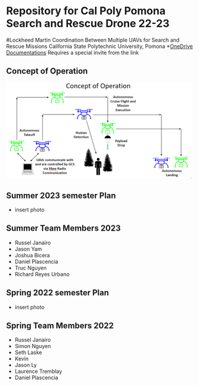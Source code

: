 # Repository for Cal Poly Pomona Search and Rescue Drone 22-23

#Lockheed Martin Coordination Between Multiple UAVs for Search and Rescue Missions
California State Polytechnic University, Pomona
*[OneDrive Documentations](https://livecsupomona-my.sharepoint.com/:f:/g/personal/nurieva_cpp_edu/EnETrrzB_6pPhO22BfIuog8B9ay9SjD1VGuSQGLWD2Wbcw?e=OsX7tr)
Requires a special invite from the link
## Concept of Operation
![alt text](https://github.com/rjanairo/Lockheed-Martin-SAR/blob/main/Images/conceptOperation.png?raw=true)
## Summer 2023 semester Plan
* insert photo

## Summer Team Members 2023
* Russel Janairo
* Jason Yam
* Joshua Bicera
* Daniel Plascencia
* Truc Nguyen
* Richard Reyes Urbano




## Spring 2022 semester Plan
* insert photo

## Spring Team Members 2022
* Russel Janairo
* Simon Nguyen
* Seth Laske
* Kevin 
* Jason Ly
* Laurence Tremblay
* Daniel Plascencia
